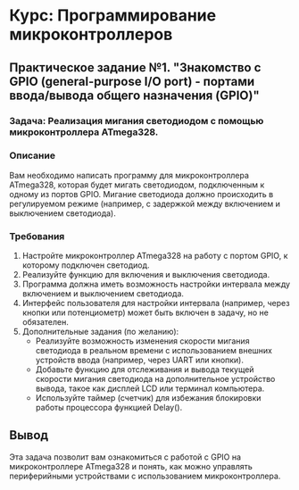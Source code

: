 # Курс: Программирование микроконтроллеров

## Практическое задание №1. "Знакомство с GPIO (general-purpose I/O port) - портами ввода/вывода общего назначения (GPIO)"

### Задача: Реализация мигания светодиодом с помощью микроконтроллера ATmega328.

### Описание

Вам необходимо написать программу для микроконтроллера ATmega328, которая будет мигать светодиодом, подключенным к одному из портов GPIO. Мигание светодиода должно происходить в регулируемом режиме (например, с задержкой между включением и выключением светодиода).

### Требования

1. Настройте микроконтроллер ATmega328 на работу с портом GPIO, к которому подключен светодиод.
2. Реализуйте функцию для включения и выключения светодиода.
3. Программа должна иметь возможность настройки интервала между включением и выключением светодиода.
4. Интерфейс пользователя для настройки интервала (например, через кнопки или потенциометр) может быть включен в задачу, но не обязателен.
5. Дополнительные задания (по желанию):
	- Реализуйте возможность изменения скорости мигания светодиода в реальном времени с использованием внешних устройств ввода (например, через UART или кнопки).
	- Добавьте функцию для отслеживания и вывода текущей скорости мигания светодиода на дополнительное устройство вывода, такое как дисплей LCD или терминал компьютера.
	- Используйте таймер (счетчик) для избежания блокировки работы процессора функцией Delay().

## Вывод

Эта задача позволит вам ознакомиться с работой с GPIO на микроконтроллере ATmega328 и понять, как можно управлять периферийными устройствами с использованием микроконтроллера. 